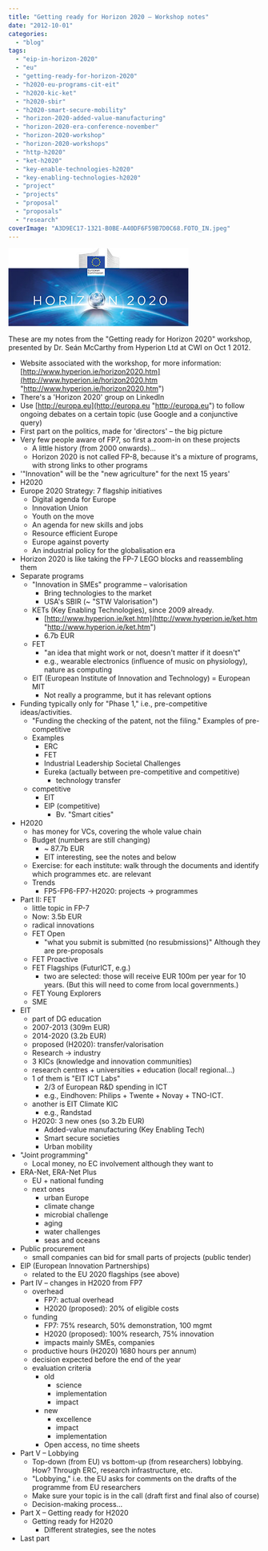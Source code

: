 ```yaml
---
title: "Getting ready for Horizon 2020 – Workshop notes"
date: "2012-10-01"
categories:
  - "blog"
tags:
  - "eip-in-horizon-2020"
  - "eu"
  - "getting-ready-for-horizon-2020"
  - "h2020-eu-programs-cit-eit"
  - "h2020-kic-ket"
  - "h2020-sbir"
  - "h2020-smart-secure-mobility"
  - "horizon-2020-added-value-manufacturing"
  - "horizon-2020-era-conference-november"
  - "horizon-2020-workshop"
  - "horizon-2020-workshops"
  - "http-h2020"
  - "ket-h2020"
  - "key-enable-technologies-h2020"
  - "key-enabling-technologies-h2020"
  - "project"
  - "projects"
  - "proposal"
  - "proposals"
  - "research"
coverImage: "A3D9EC17-1321-B0BE-A40DF6F59B7D0C68.FOTO_IN.jpeg"
---
```


![Horizon 2020](images/horizon2020.jpg "Horizon 2020")

These are my notes from the "Getting ready for Horizon 2020" workshop, presented by Dr. Seán McCarthy from Hyperion Ltd at CWI on Oct 1 2012.<!--more-->

- Website associated with the workshop, for more information: [http://www.hyperion.ie/horizon2020.htm](http://www.hyperion.ie/horizon2020.htm "http://www.hyperion.ie/horizon2020.htm")
- There's a 'Horizon 2020' group on LinkedIn
- Use [http://europa.eu](http://europa.eu "http://europa.eu") to follow ongoing debates on a certain topic (use Google and a conjunctive query)
- First part on the politics, made for 'directors' – the big picture
- Very few people aware of FP7, so first a zoom-in on these projects
  - A little history (from 2000 onwards)...
  - Horizon 2020 is not called FP-8, because it's a mixture of programs, with strong links to other programs
- '"Innovation" will be the "new agriculture" for the next 15 years'
- H2020
- Europe 2020 Strategy: 7 flagship initiatives
  - Digital agenda for Europe
  - Innovation Union
  - Youth on the move
  - An agenda for new skills and jobs
  - Resource efficient Europe
  - Europe against poverty
  - An industrial policy for the globalisation era
- Horizon 2020 is like taking the FP-7 LEGO blocks and reassembling them
- Separate programs
  - "Innovation in SMEs" programme – valorisation
    - Bring technologies to the market
    - USA's SBIR (~ "STW Valorisation")
  - KETs (Key Enabling Technologies), since 2009 already.
    - [http://www.hyperion.ie/ket.htm](http://www.hyperion.ie/ket.htm "http://www.hyperion.ie/ket.htm")
    - 6.7b EUR
  - FET
    - "an idea that might work or not, doesn't matter if it doesn't"
    - e.g., wearable electronics (influence of music on physiology), nature as computing
  - EIT (European Institute of Innovation and Technology) = European MIT
    - Not really a programme, but it has relevant options
- Funding typically only for "Phase 1," i.e., pre-competitive ideas/activities.
  - "Funding the checking of the patent, not the filing." Examples of pre-competitive
  - Examples
    - ERC
    - FET
    - Industrial Leadership Societal Challenges
    - Eureka (actually between pre-competitive and competitive)
      - technology transfer
  - competitive
    - EIT
    - EIP (competitive)
      - Bv. "Smart cities"
- H2020
  - has money for VCs, covering the whole value chain
  - Budget (numbers are still changing)
    - ~ 87.7b EUR
    - EIT interesting, see the notes and below
  - Exercise: for each institute: walk through the documents and identify which programmes etc. are relevant
  - Trends
    - FP5-FP6-FP7-H2020: projects -> programmes
- Part II: FET
  - little topic in FP-7
  - Now: 3.5b EUR
  - radical innovations
  - FET Open
    - "what you submit is submitted (no resubmissions)" Although they are pre-proposals
  - FET Proactive
  - FET Flagships (FuturICT, e.g.)
    - two are selected: those will receive EUR 100m per year for 10 years. (But this will need to come from local governments.)
  - FET Young Explorers
  - SME
- EIT
  - part of DG education
  - 2007-2013 (309m EUR)
  - 2014-2020 (3.2b EUR)
  - proposed (H2020): transfer/valorisation
  - Research -> industry
  - 3 KICs (knowledge and innovation communities)
  - research centres + universities + education (local! regional...)
  - 1 of them is "EIT ICT Labs"
    - 2/3 of European R&D spending in ICT
    - e.g., Eindhoven: Philips + Twente + Novay + TNO-ICT.
  - another is EIT Climate KIC
    - e.g., Randstad
  - H2020: 3 new ones (so 3.2b EUR)
    - Added-value manufacturing (Key Enabling Tech)
    - Smart secure societies
    - Urban mobility
- "Joint programming"
  - Local money, no EC involvement although they want to
- ERA-Net, ERA-Net Plus
  - EU + national funding
  - next ones
    - urban Europe
    - climate change
    - microbial challenge
    - aging
    - water challenges
    - seas and oceans
- Public procurement
  - small companies can bid for small parts of projects (public tender)
- EIP (European Innovation Partnerships)
  - related to the EU 2020 flagships (see above)
- Part IV – changes in H2020 from FP7
  - overhead
    - FP7: actual overhead
    - H2020 (proposed): 20% of eligible costs
  - funding
    - FP7: 75% research, 50% demonstration, 100 mgmt
    - H2020 (proposed): 100% research, 75% innovation
    - impacts mainly SMEs, companies
  - productive hours (H2020) 1680 hours per annum)
  - decision expected before the end of the year
  - evaluation criteria
    - old
      - science
      - implementation
      - impact
    - new
      - excellence
      - impact
      - implementation
    - Open access, no time sheets
- Part V – Lobbying
  - Top-down (from EU) vs bottom-up (from researchers) lobbying. How? Through ERC, research infrastructure, etc.
  - "Lobbying," i.e. the EU asks for comments on the drafts of the programme from EU researchers
  - Make sure your topic is in the call (draft first and final also of course)
  - Decision-making process…
- Part X – Getting ready for H2020
  - Getting ready for H2020
    - Different strategies, see the notes
- Last part
